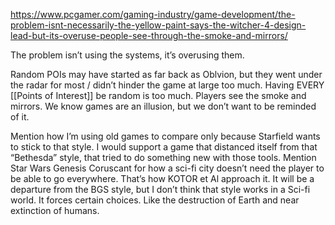 https://www.pcgamer.com/gaming-industry/game-development/the-problem-isnt-necessarily-the-yellow-paint-says-the-witcher-4-design-lead-but-its-overuse-people-see-through-the-smoke-and-mirrors/

The problem isn’t using the systems, it’s overusing them.

Random POIs may have started as far back as Oblvion, but they went under the radar for most / didn’t hinder the game at large too much. Having EVERY [[Points of Interest]] be random is too much. Players see the smoke and mirrors. We know games are an illusion, but we don’t want to be reminded of it.

Mention how I’m using old games to compare only because Starfield wants to stick to that style. I would support a game that distanced itself from that “Bethesda” style, that tried to do something new with those tools. Mention Star Wars Genesis Coruscant for how a sci-fi city doesn’t need the player to be able to go everywhere. That’s how KOTOR et Al approach it. 
It will be a departure from the BGS style, but I don’t think that style works in a Sci-fi world. It forces certain choices. Like the destruction of Earth and near extinction of humans.